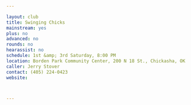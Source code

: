 ```yaml
---

layout: club
title: Swinging Chicks
mainstream: yes
plus: no
advanced: no
rounds: no
hearassist: no
schedule: 1st &amp; 3rd Saturday, 8:00 PM
location: Borden Park Community Center, 200 N 18 St., Chickasha, OK
caller: Jerry Stover
contact: (405) 224-0423
website: 



---
```


